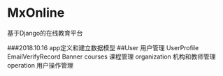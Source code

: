 # MxOnline

基于Django的在线教育平台

###2018.10.16 app定义和建立数据模型
##User 用户管理 
UserProfile
EmailVerifyRecord
Banner
courses 课程管理
organization 机构和教师管理
operation 用户操作管理
